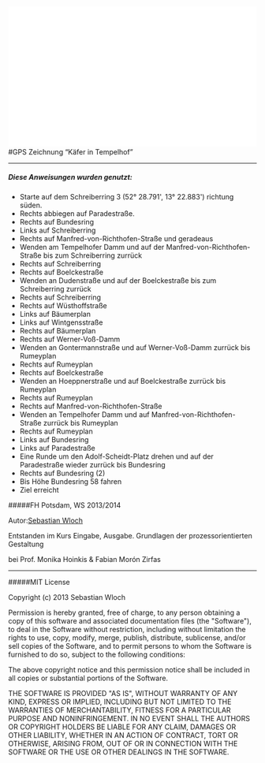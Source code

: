 ![image](screenshot.png)  
#GPS Zeichnung “Käfer in Tempelhof”

---

##### Diese Anweisungen wurden genutzt: 

- Starte auf dem Schreiberring 3 (52° 28.791', 13° 22.883') richtung süden.
- Rechts abbiegen auf Paradestraße.
- Rechts auf Bundesring
- Links auf Schreiberring
- Rechts auf Manfred-von-Richthofen-Straße und geradeaus
- Wenden am Tempelhofer Damm und auf der Manfred-von-Richthofen-Straße bis zum Schreiberring zurrück
- Rechts auf Schreiberring
- Rechts auf Boelckestraße
- Wenden an Dudenstraße und auf der Boelckestraße bis zum Schreiberring zurrück
- Rechts auf Schreiberring
- Rechts auf Wüsthoffstraße
- Links auf Bäumerplan
- Links auf Wintgensstraße
- Rechts auf Bäumerplan
- Rechts auf Werner-Voß-Damm
- Wenden an Gontermannstraße und auf Werner-Voß-Damm zurrück bis Rumeyplan
- Rechts auf Rumeyplan
- Rechts auf Boelckestraße
- Wenden an Hoeppnerstraße und auf Boelckestraße zurrück bis Rumeyplan
- Rechts auf Rumeyplan
- Rechts auf Manfred-von-Richthofen-Straße
- Wenden an Tempelhofer Damm und auf Manfred-von-Richthofen-Straße zurrück bis Rumeyplan
- Rechts auf Rumeyplan
- Links auf Bundesring
- Links auf Paradestraße
- Eine Runde um den Adolf-Scheidt-Platz drehen und auf der Paradestraße wieder zurrück bis Bundesring
- Rechts auf Bundesring (2)
- Bis Höhe Bundesring 58 fahren
- Ziel erreicht

#####FH Potsdam, WS 2013/2014 

Autor:[Sebastian Wloch](https://github.com/lightwaveez)

Entstanden im Kurs Eingabe, Ausgabe. Grundlagen der prozessorientierten Gestaltung

bei Prof. Monika Hoinkis & Fabian Morón Zirfas

---

#####MIT License

Copyright (c) 2013 Sebastian Wloch

Permission is hereby granted, free of charge, to any person obtaining a copy of this software and associated documentation files (the "Software"), to deal in the Software without restriction, including without limitation the rights to use, copy, modify, merge, publish, distribute, sublicense, and/or sell copies of the Software, and to permit persons to whom the Software is furnished to do so, subject to the following conditions:

The above copyright notice and this permission notice shall be included in all copies or substantial portions of the Software.

THE SOFTWARE IS PROVIDED "AS IS", WITHOUT WARRANTY OF ANY KIND, EXPRESS OR IMPLIED, INCLUDING BUT NOT LIMITED TO THE WARRANTIES OF MERCHANTABILITY, FITNESS FOR A PARTICULAR PURPOSE AND NONINFRINGEMENT. IN NO EVENT SHALL THE AUTHORS OR COPYRIGHT HOLDERS BE LIABLE FOR ANY CLAIM, DAMAGES OR OTHER LIABILITY, WHETHER IN AN ACTION OF CONTRACT, TORT OR OTHERWISE, ARISING FROM, OUT OF OR IN CONNECTION WITH THE SOFTWARE OR THE USE OR OTHER DEALINGS IN THE SOFTWARE.